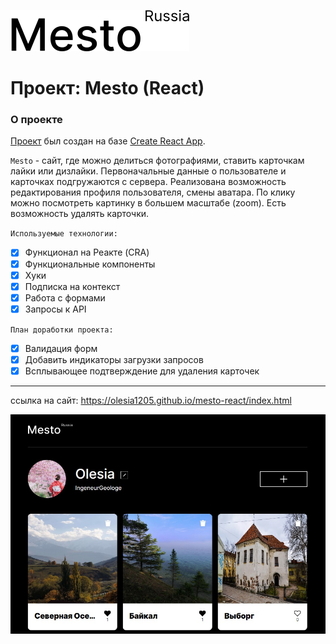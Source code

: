 [![LOGO](src/images/header-logo-black.svg)](https://olesia1205.github.io/mesto-react/index.html "Я ♥ ПУТЕШЕСТВОВАТЬ!")
# Проект: Mesto (React)

### О проекте

[Проект](https://olesia1205.github.io/mesto-react/index.html) был создан на базе [Create React App](https://github.com/facebook/create-react-app).

`Mesto` - сайт, где можно делиться фотографиями, ставить карточкам лайки или дизлайки.
Первоначальные данные о пользователе и карточках подгружаются с сервера.
Реализована возможность редактирования профиля пользователя, смены аватара.
По клику можно посмотреть картинку в большем масштабе (zoom).
Есть возможность удалять карточки.

 `Используемые технологии:`

- [x] Функционал на Реакте (CRA)
- [x] Функциональные компоненты
- [x] Хуки
- [x] Подписка на контекст
- [x] Работа с формами
- [x] Запросы к API

 `План доработки проекта:`

- [x] Валидация форм
- [x] Добавить индикаторы загрузки запросов
- [x] Всплывающее подтверждение для удаления карточек

***

ссылка на сайт: https://olesia1205.github.io/mesto-react/index.html

![screenshot](src/images/screenshot-1.jpg)
